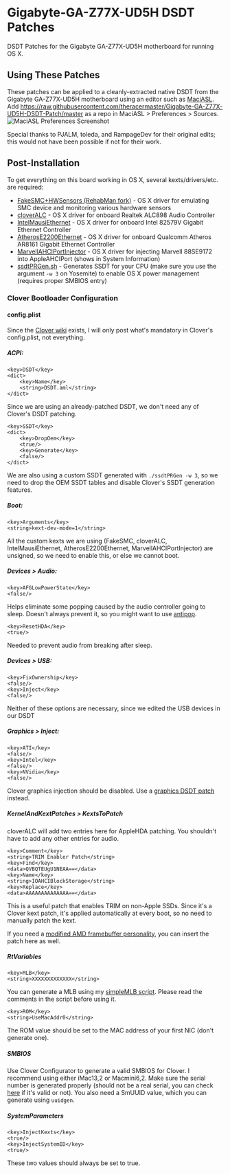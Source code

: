 # Gigabyte-GA-Z77X-UD5H DSDT Patches

DSDT Patches for the Gigabyte GA-Z77X-UD5H motherboard for running OS X.

## Using These Patches
These patches can be applied to a cleanly-extracted native DSDT from the Gigabyte GA-Z77X-UD5H motherboard using an editor such as [MaciASL](http://maciasl.sourceforge.net). Add https://raw.githubusercontent.com/theracermaster/Gigabyte-GA-Z77X-UD5H-DSDT-Patch/master as a repo in MaciASL > Preferences > Sources.
![MaciASL Preferences Screenshot](http://i.imgur.com/fV48uhM.png)

Special thanks to PJALM, toleda, and RampageDev for their original edits; this would not have been possible if not for their work.

## Post-Installation
To get everything on this board working in OS X, several kexts/drivers/etc. are required:

- [FakeSMC+HWSensors (RehabMan fork)](https://bitbucket.org/RehabMan/os-x-fakesmc-kozlek) - OS X driver for emulating SMC device and monitoring various hardware sensors
- [cloverALC](https://github.com/toleda/audio_CloverALC) - OS X driver for onboard Realtek ALC898 Audio Controller
- [IntelMausiEthernet](http://www.insanelymac.com/forum/topic/304235-intelmausiethernetkext-for-intel-onboard-lan/) - OS X driver for onboard Intel 82579V Gigabit Ethernet Controller
- [AtherosE2200Ethernet](http://www.insanelymac.com/forum/topic/300056-solution-for-qualcomm-atheros-ar816x-ar817x-and-killer-e220x) - OS X driver for onboard Qualcomm Atheros AR8161 Gigabit Ethernet Controller
- [MarvellAHCIPortInjector](https://github.com/theracermaster/MarvellAHCIPortInjector) - OS X driver for injecting Marvell 88SE9172 into AppleAHCIPort (shows in System Information)
- [ssdtPRGen.sh](https://github.com/Piker-Alpha/ssdtPRGen.sh) - Generates SSDT for your CPU (make sure you use the argument `-w 3` on Yosemite) to enable OS X power management (requires proper SMBIOS entry)

### Clover Bootloader Configuration
#### config.plist
Since the [Clover wiki](http://clover-wiki.zetam.org/Home) exists, I will only post what's mandatory in Clover's config.plist, not everything.

##### ACPI:
```plist
<key>DSDT</key>
<dict>
	<key>Name</key>
	<string>DSDT.aml</string>
</dict>
```
Since we are using an already-patched DSDT, we don't need any of Clover's DSDT patching.
```plist
<key>SSDT</key>
<dict>
	<key>DropOem</key>
	<true/>
	<key>Generate</key>
	<false/>
</dict>
```
We are also using a custom SSDT generated with `./ssdtPRGen -w 3`, so we need to drop the OEM SSDT tables and disable Clover's SSDT generation features.
##### Boot:
```plist
<key>Arguments</key>
<string>kext-dev-mode=1</string>
```
All the custom kexts we are using (FakeSMC, cloverALC, IntelMausiEthernet, AtherosE2200Ethernet, MarvellAHCIPortInjector) are unsigned, so we need to enable this, or else we cannot boot.

##### Devices > Audio:
```plist
<key>AFGLowPowerState</key>
<false/>
```
Helps eliminate some popping caused by the audio controller going to sleep. Doesn't always prevent it, so you might want to use [antipop](http://www.tomsick.net/projects/antipop.html).
```plist
<key>ResetHDA</key>
<true/>
```
Needed to prevent audio from breaking after sleep.
##### Devices > USB:
```plist
<key>FixOwnership</key>
<false/>
<key>Inject</key>
<false/>
```
Neither of these options are necessary, since we edited the USB devices in our DSDT
##### Graphics > Inject:
```plist
<key>ATI</key>
<false/>
<key>Intel</key>
<false/>
<key>NVidia</key>
<false/>
```
Clover graphics injection should be disabled. Use a [graphics DSDT patch](https://github.com/theracermaster/Gigabyte-GA-Z77X-UD5H-DSDT-Patch/tree/master/Graphics) instead.
##### KernelAndKextPatches > KextsToPatch
cloverALC will add two entries here for AppleHDA patching. You shouldn't have to add any other entries for audio.
```plist
<key>Comment</key>
<string>TRIM Enabler Patch</string>
<key>Find</key>
<data>QVBQTEUgU1NEAA==</data>
<key>Name</key>
<string>IOAHCIBlockStorage</string>
<key>Replace</key>
<data>AAAAAAAAAAAAAA==</data>
```
This is a useful patch that enables TRIM on non-Apple SSDs. Since it's a Clover kext patch, it's applied automatically at every boot, so no need to manually patch the kext.

If you need a [modified AMD framebuffer personality](https://github.com/theracermaster/Gigabyte-GA-Z77X-UD5H-DSDT-Patch/tree/master/Graphics#editing-amd-framebuffer-personalities), you can insert the patch here as well.
##### RtVariables
```plist
<key>MLB</key>
<string>XXXXXXXXXXXXX</string>
```
You can generate a MLB using my [simpleMLB script](https://gist.github.com/theracermaster/b6a9db46b14061d4c995). Please read the comments in the script before using it.
```plist
<key>ROM</key>
<string>UseMacAddr0</string>
```
The ROM value should be set to the MAC address of your first NIC (don't generate one).
##### SMBIOS
Use Clover Configurator to generate a valid SMBIOS for Clover. I recommend using either iMac13,2 or Macmini6,2. Make sure the serial number is generated properly (should not be a real serial, you can check [here](https://selfsolve.apple.com/agreementWarrantyDynamic.do) if it's valid or not). You also need a SmUUID value, which you can generate using `uuidgen`.
##### SystemParameters
```plist
<key>InjectKexts</key>
<true/>
<key>InjectSystemID</key>
<true/>
```
These two values should always be set to true.
